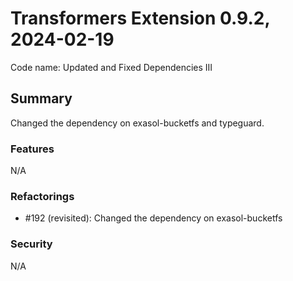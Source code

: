 # Transformers Extension 0.9.2, 2024-02-19

Code name: Updated and Fixed Dependencies III


## Summary

Changed the dependency on exasol-bucketfs and typeguard.

### Features

N/A

### Refactorings

 - #192 (revisited): Changed the dependency on exasol-bucketfs
 
### Security 

N/A